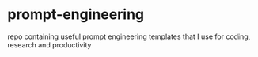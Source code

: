 # prompt-engineering
repo containing useful prompt engineering templates that I use for coding, research and productivity
